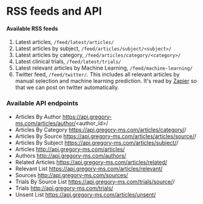 

# RSS feeds and API


#### Available RSS feeds

1. Latest articles, `/feed/latest/articles/`
2. Latest articles by subject, `/feed/articles/subject/<subject>/`
3. Latest articles by category, `/feed/articles/category/<category>/`
4. Latest clinical trials, `/feed/latest/trials/`
5. Latest relevant articles by Machine Learning, `/feed/machine-learning/`
6. Twitter feed,  `/feed/twitter/`. This includes all relevant articles by manual selection and machine learning prediction. It's read by [Zapier](https://zapier.com/) so that we can post on twitter automatically.



### Available API endpoints

- Articles By Author https://api.gregory-ms.com/articles/author/<author_id>/
- Articles By Category https://api.gregory-ms.com/articles/category/<category>/
- Articles By Source https://api.gregory-ms.com/articles/articles/source/<source>/
- Articles By Subject https://api.gregory-ms.com/articles/subject/<subject>/
- Articles http://api.gregory-ms.com/articles/
- Authors http://api.gregory-ms.com/authors/
- Related Articles  https://api.gregory-ms.com/articles/related/
- Relevant List https://api.gregory-ms.com/articles/relevant/
- Sources http://api.gregory-ms.com/sources/
- Trials By Source List https://api.gregory-ms.com/trials/source/<source>/
- Trials http://api.gregory-ms.com/trials/
- Unsent List https://api.gregory-ms.com/articles/unsent/
